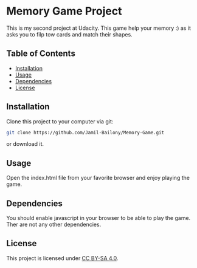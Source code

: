 # Memory Game Project
This is my second project at Udacity. This game help your memory :) as it asks you to filp tow cards and match their shapes.

## Table of Contents

* [Installation](#installation)
* [Usage](#ysage)
* [Dependencies](#dependencies)
* [License](#license)

## Installation

Clone this project to your computer via git:

```bash
git clone https://github.com/Jamil-Bailony/Memory-Game.git
```
or download it.

## Usage

Open the index.html file from your favorite browser and enjoy playing the game.

## Dependencies

You should enable javascript in your browser to be able to play the game. Ther are not any other dependencies.

## License

This project is licensed under [CC BY-SA 4.0](https://creativecommons.org/licenses/by-sa/4.0/).